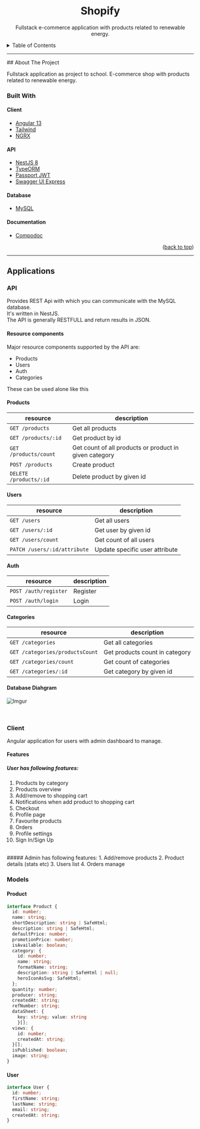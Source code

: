 <span id='top'></span>
<h1 align='center'>Shopify</h1>
<p align='center'>
  Fullstack e-commerce application with products related to renewable energy.
</p>

<details>
  <summary>Table of Contents</summary>
  <ol>
    <li>
      <a href="#about-the-project">About The Project</a>
      <ul>
        <li><a href="#built-with">Built With</a></li>
      </ul>
    </li>
    <li>
      <a href="#applications">Applications</a>
      <ul>
        <li><a href="#api">API</a></li>
        <li><a href="#client">Client</a></li>
      </ul>
    </li>
    <li><a href='#models'>Models</a></li>
  </ol>
</details>

<hr>
## About The Project

Fullstack application as project to school. E-commerce shop with products related to renewable energy.

### Built With

#### Client
- [Angular 13](https://angular.io)
- [Tailwind](https://tailwindcss.com)
- [NGRX](https://ngrx.io)

#### API
- [NestJS 8](https://docs.nestjs.com)
- [TypeORM](https://typeorm.delightful.studio)
- [Passport JWT](http://www.passportjs.org/packages/passport-jwt/)
- [Swagger UI Express](https://github.com/scottie1984/swagger-ui-express)
#### Database
- [MySQL](https://www.mysql.com)

#### Documentation
- [Compodoc](https://compodoc.github.io/compodoc/)

<p align="right">(<a href="#top">back to top</a>)</p>

<hr>

## Applications

### API

Provides REST Api with which you can communicate with the MySQL database. <br>
It's written in NestJS. <br>
The API is generally RESTFULL and return results in JSON. <br>

#### Resource components

Major resource components supported by the API are:

- Products
- Users
- Auth
- Categories

These can be used alone like this

<h4>Products</h4>

| resource | description                                            |
-----------|--------------------------------------------------------|
`GET /products` | Get all products                                       |
`GET /products/:id` | Get product by id                                      |
`GET /products/count` | Get count of all products or product in given category |
`POST /products` | Create product                                         |
`DELETE /products/:id` | Delete product by given id                             |

<h4>Users</h4>

| resource | description                    |
-----------|--------------------------------|
`GET /users` | Get all users                  |
`GET /users/:id` | Get user by given id           |
`GET /users/count` | Get count of all users         |
`PATCH /users/:id/attribute` | Update specific user attribute |

<h4>Auth</h4>

| resource | description |
-----------|-------------|
`POST /auth/register` | Register    |
`POST /auth/login` | Login       |

<h4>Categories</h4>

| resource | description                    |
-----------|--------------------------------|
`GET /categories` | Get all categories             |
`GET /categories/productsCount` | Get products count in category |
`GET /categories/count` | Get count of categories        |
`GET /categories/:id` | Get category by given id       |

<h4>Database Diahgram</h4>

![Imgur](https://i.imgur.com/QJaLl1m.png)

<br>

### Client

Angular application for users with admin dashboard to manage. <br>

#### Features

##### User has following features:

1. Products by category
2. Products overview
3. Add/remove to shopping cart
4. Notifications when add product to shopping cart
5. Checkout
6. Profile page
7. Favourite products
8. Orders
9. Profile settings
10. Sign In/Sign Up

<br>
##### Admin has following features:
1. Add/remove products
2. Product details (stats etc)
3. Users list
4. Orders manage


### Models

#### Product

```typescript
interface Product {
  id: number;
  name: string;
  shortDescription: string | SafeHtml;
  description: string | SafeHtml;
  defaultPrice: number;
  promotionPrice: number;
  isAvailable: boolean;
  category: {
    id: number;
    name: string;
    formatName: string;
    description: string | SafeHtml | null;
    heroIconAsSvg: SafeHtml;
  };
  quantity: number;
  producer: string;
  createdAt: string;
  refNumber: string;
  dataSheet: {
    key: string; value: string
    }[];
  views: {
    id: number;
    createdAt: string;
  }[];
  isPublished: boolean;
  image: string;
}
```

#### User

```typescript
interface User {
  id: number;
  firstName: string;
  lastName: string;
  email: string;
  createdAt: string;
}
```
